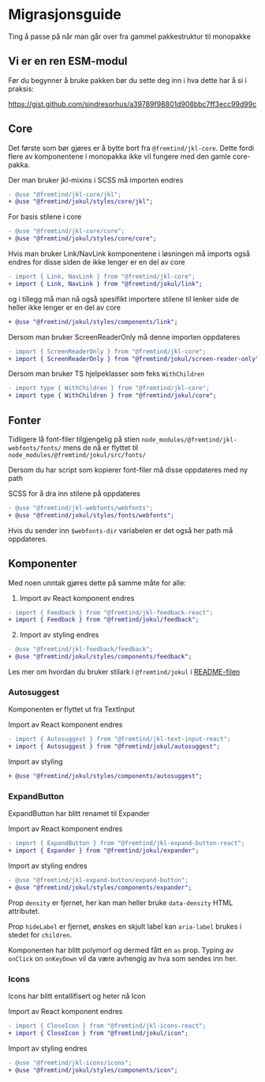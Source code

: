 # Migrasjonsguide

Ting å passe på når man går over fra gammel pakkestruktur til monopakke

## Vi er en ren ESM-modul

Før du begynner å bruke pakken bør du sette deg inn i hva dette har å si i praksis:

https://gist.github.com/sindresorhus/a39789f98801d908bbc7ff3ecc99d99c

## Core

Det første som bør gjøres er å bytte bort fra `@fremtind/jkl-core`. Dette fordi flere
av komponentene i monopakka ikke vil fungere med den gamle core-pakka.

Der man bruker jkl-mixins i SCSS må importen endres

```diff
- @use "@fremtind/jkl-core/jkl";
+ @use "@fremtind/jokul/styles/core/jkl";
```

For basis stilene i core

```diff
- @use "@fremtind/jkl-core/core";
+ @use "@fremtind/jokul/styles/core/core";
```

Hvis man bruker Link/NavLink komponentene i løsningen må imports også endres for disse
siden de ikke lenger er en del av core

```diff
- import { Link, NavLink } from "@fremtind/jkl-core";
+ import { Link, NavLink } from "@fremtind/jokul/link";
```

og i tillegg må man nå også spesifikt importere stilene til lenker side de heller ikke
lenger er en del av core

```diff
+ @use "@fremtind/jokul/styles/components/link";
```

Dersom man bruker ScreenReaderOnly må denne importen oppdateres

```diff
- import { ScreenReaderOnly } from "@fremtind/jkl-core";
+ import { ScreenReaderOnly } from "@fremtind/jokul/screen-reader-only";
```

Dersom man bruker TS hjelpeklasser som feks `WithChildren`

```diff
- import type { WithChildren } from "@fremtind/jkl-core";
+ import type { WithChildren } from "@fremtind/jokul/core";
```

## Fonter

Tidligere lå font-filer tilgjengelig på stien
`node_modules/@fremtind/jkl-webfonts/fonts/`
mens de nå er flyttet til
`node_modules/@fremtind/jokul/src/fonts/`

Dersom du har script som kopierer font-filer må disse oppdateres med ny path

SCSS for å dra inn stilene på oppdateres

```diff
- @use "@fremtind/jkl-webfonts/webfonts";
+ @use "@fremtind/jokul/styles/fonts/webfonts";
```

Hvis du sender inn `$webfonts-dir` variabelen er det også her path må oppdateres.

## Komponenter

Med noen unntak gjøres dette på samme måte for alle:

1. Import av React komponent endres
```diff
- import { Feedback } from "@fremtind/jkl-feedback-react";
+ import { Feedback } from "@fremtind/jokul/feedback";
```
2. Import av styling endres
```diff
- @use "@fremtind/jkl-feedback/feedback";
+ @use "@fremtind/jokul/styles/components/feedback";
```

Les mer om hvordan du bruker stilark i `@fremtind/jokul` i [README-filen](./README.md#stilark)


### Autosuggest

Komponenten er flyttet ut fra TextInput

Import av React komponent endres

```diff
- import { Autosuggest } from "@fremtind/jkl-text-input-react";
+ import { Autosuggest } from "@fremtind/jokul/autosuggest";
```

Import av styling

```diff
+ @use "@fremtind/jokul/styles/components/autosuggest";
```

### ExpandButton

ExpandButton har blitt renamet til Expander

Import av React komponent endres

```diff
- import { ExpandButton } from "@fremtind/jkl-expand-button-react";
+ import { Expander } from "@fremtind/jokul/expander";
```

Import av styling endres

```diff
- @use "@fremtind/jkl-expand-button/expand-button";
+ @use "@fremtind/jokul/styles/components/expander";
```

Prop `density` er fjernet, her kan man heller bruke `data-density` HTML attributet.

Prop `hideLabel` er fjernet, ønskes en skjult label kan `aria-label` brukes i
stedet for `children`.

Komponenten har blitt polymorf og dermed fått en `as` prop. Typing
av `onClick` on `onKeyDown` vil da være avhengig av hva som sendes inn her.

### Icons

Icons har blitt entallifisert og heter nå Icon

Import av React komponent endres

```diff
- import { CloseIcon } from "@fremtind/jkl-icons-react";
+ import { CloseIcon } from "@fremtind/jokul/icon";
```

Import av styling endres

```diff
- @use "@fremtind/jkl-icons/icons";
+ @use "@fremtind/jokul/styles/components/icon";
```
